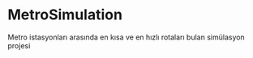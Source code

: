 # MetroSimulation
Metro istasyonları arasında en kısa ve en hızlı rotaları bulan simülasyon projesi

